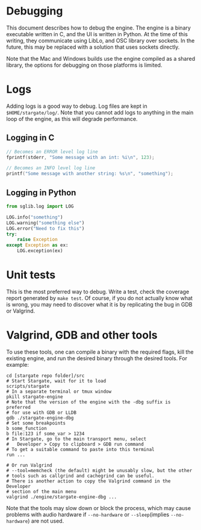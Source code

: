 # Debugging
This document describes how to debug the engine.  The engine is a binary
executable written in C, and the UI is written in Python.  At the time of
this writing, they communicate using LibLo, and OSC library over sockets.
In the future, this may be replaced with a solution that uses sockets
directly.

Note that the Mac and Windows builds use the engine compiled as a shared
library, the options for debugging on those platforms is limited.

# Logs
Adding logs is a good way to debug.  Log files are kept in
`$HOME/stargate/log/`.  Note that you cannot add logs to anything in the main
loop of the engine, as this will degrade performance.
## Logging in C
```c
// Becomes an ERROR level log line
fprintf(stderr, "Some message with an int: %i\n", 123);

// Becomes an INFO level log line
printf("Some message with another string: %s\n", "something");
```

## Logging in Python
```python
from sglib.log import LOG

LOG.info("something")
LOG.warning("something else")
LOG.error("Need to fix this")
try:
    raise Exception
except Exception as ex:
    LOG.exception(ex)
```

# Unit tests
This is the most preferred way to debug.  Write a test, check the coverage
report generated by `make test`.  Of course, if you do not actually know
what is wrong, you may need to discover what it is by replicating the bug
in GDB or Valgrind.

# Valgrind, GDB and other tools
To use these tools, one can compile a binary with the required flags, kill
the existing engine, and run the desired binary through the desired tools.
For example:
```
cd [stargate repo folder]/src
# Start Stargate, wait for it to load
scripts/stargate
# In a separate terminal or tmux window
pkill stargate-engine
# Note that the version of the engine with the -dbg suffix is preferred
# for use with GDB or LLDB
gdb ./stargate-engine-dbg
# Set some breakpoints
b some_function
b file:123 if some_var > 1234
# In Stargate, go to the main transport menu, select
#   Developer > Copy to clipboard > GDB run command
# To get a suitable command to paste into this terminal
run ...

# Or run Valgrind
# --tool=memcheck (the default) might be unusably slow, but the other
# tools such as callgrind and cachegrind can be useful.
# There is another action to copy the Valgrind command in the Developer
# section of the main menu
valgrind ./engine/stargate-engine-dbg ...
```
Note that the tools may slow down or block the process, which may cause
problems with audio hardware if `--no-hardware` or `--sleep`(implies
`--no-hardware`)  are not used.

